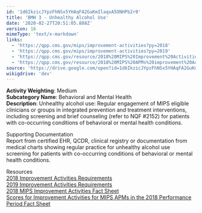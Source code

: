 ```yaml
---
id: '1d6IkzicJYpzFhNSx5YHAqFA2GuKmIlaqxA5ONHPb2r0'
title: 'BMH 3 - Unhealthy Alcohol Use'
date: '2020-02-27T20:51:05.888Z'
version: 16
mimeType: 'text/x-markdown'
links:
  - 'https://qpp.cms.gov/mips/improvement-activities?py=2018'
  - 'https://qpp.cms.gov/mips/improvement-activities?py=2019'
  - 'https://qpp.cms.gov/resource/2018%20MIPS%20Improvement%20Activities%20Fact%20Sheet'
  - 'https://qpp.cms.gov/resource/2018%20MIPS%20APMs%20improvement%20Activities%20scores%20fact%20sheet'
source: 'https://drive.google.com/open?id=1d6IkzicJYpzFhNSx5YHAqFA2GuKmIlaqxA5ONHPb2r0'
wikigdrive: 'dev'
---
```





**Activity Weighting**: Medium  
**Subcategory Name**: Behavioral and Mental Health  
**Description**: Unhealthy alcohol use: Regular engagement of MIPS eligible clinicians or groups in integrated prevention and treatment interventions, including screening and brief counseling (refer to NQF #2152) for patients with co-occurring conditions of behavioral or mental health conditions.




Supporting Documentation  
Report from certified EHR, QCDR, clinical registry or documentation from medical charts showing regular practice for unhealthy alcohol use screening for patients with co-occurring conditions of behavioral or mental health conditions.




Resources  
[2018 Improvement Activities Requirements](https://qpp.cms.gov/mips/improvement-activities?py=2018)  
[2019 Improvement Activities Requirements](https://qpp.cms.gov/mips/improvement-activities?py=2019)  
[2018 MIPS Improvement Activities Fact Sheet](https://qpp.cms.gov/resource/2018%20MIPS%20Improvement%20Activities%20Fact%20Sheet)  
[Scores for Improvement Activities for MIPS APMs in the 2018 Performance Period Fact Sheet](https://qpp.cms.gov/resource/2018%20MIPS%20APMs%20improvement%20Activities%20scores%20fact%20sheet)

